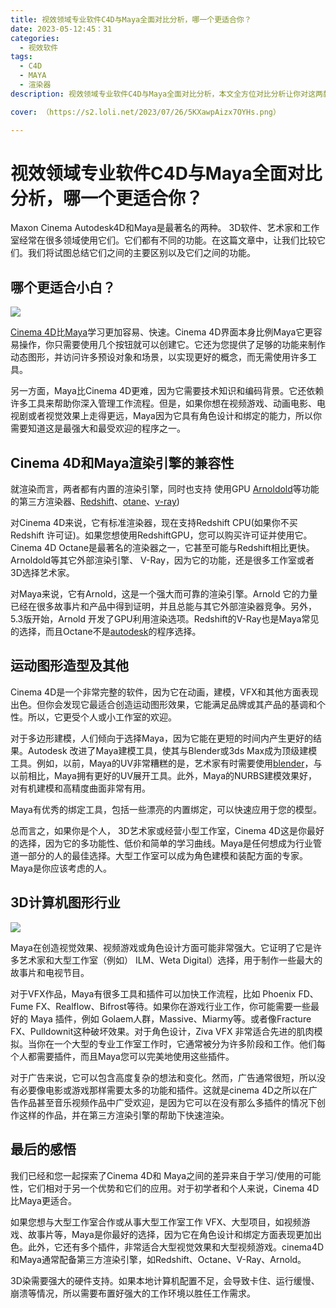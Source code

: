 ```yaml
---
title: 视效领域专业软件C4D与Maya全面对比分析，哪一个更适合你？
date: 2023-05-12:45：31
categories:
  - 视效软件
tags:
  - C4D
  - MAYA
  - 渲染器
description: 视效领域专业软件C4D与Maya全面对比分析，本文全方位对比分析让你对这两款软件的使用场景更加了解。

cover: （https://s2.loli.net/2023/07/26/5KXawpAizx7OYHs.png）

---
```

# 视效领域专业软件C4D与Maya全面对比分析，哪一个更适合你？

Maxon Cinema Autodesk4D和Maya是最著名的两种。 3D软件、艺术家和工作室经常在很多领域使用它们。它们都有不同的功能。在这篇文章中，让我们比较它们。我们将试图总结它们之间的主要区别以及它们之间的功能。

## 哪个更适合小白？

![](https://s2.loli.net/2023/07/26/OqoMyJ87Z2HIXCT.png)

[Cinema 4D](https://www.maxon.net/en/cinema-4d)比[Maya](https://www.autodesk.com/products/maya/overview?term=1-YEAR&tab=subscription)学习更加容易、快速。Cinema 4D界面本身比例Maya它更容易操作，你只需要使用几个按钮就可以创建它。它还为您提供了足够的功能来制作动态图形，并访问许多预设对象和场景，以实现更好的概念，而无需使用许多工具。

另一方面，Maya比Cinema 4D更难，因为它需要技术知识和编码背景。它还依赖许多工具来帮助你深入管理工作流程。但是，如果你想在视频游戏、动画电影、电视剧或者视觉效果上走得更远，Maya因为它具有角色设计和绑定的能力，所以你需要知道这是最强大和最受欢迎的程序之一。

## Cinema 4D和Maya渲染引擎的兼容性

就渲染而言，两者都有内置的渲染引擎，同时也支持 使用GPU [Arnoldold](https://arnoldrenderer.com/download/)等功能的第三方渲染器、[Redshift](https://www.maxon.net/en/redshift)、[otane](https://home.otoy.com/render/octane-render/)、[v-ray](https://www.chaos.com/vray))

对Cinema 4D来说，它有标准渲染器，现在支持Redshift CPU(如果你不买 Redshift 许可证)。如果您想使用RedshiftGPU，您可以购买许可证并使用它。Cinema 4D Octane是最著名的渲染器之一，它甚至可能与Redshift相比更快。Arnoldold等其它外部渲染引擎、 V-Ray，因为它的功能，还是很多工作室或者3D选择艺术家。

对Maya来说，它有Arnold，这是一个强大而可靠的渲染引擎。Arnold 它的力量已经在很多故事片和产品中得到证明，并且总能与其它外部渲染器竞争。另外，5.3版开始，Arnold 开发了GPU利用渲染选项。Redshift的V-Ray也是Maya常见的选择，而且Octane不是[autodesk](https://www.autodesk.com/)的程序选择。

## 运动图形造型及其他

Cinema 4D是一个非常完整的软件，因为它在动画，建模，VFX和其他方面表现出色。但你会发现它最适合创造运动图形效果，它能满足品牌或其产品的基调和个性。所以，它更受个人或小工作室的欢迎。

对于多边形建模，人们倾向于选择Maya，因为它能在更短的时间内产生更好的结果。Autodesk 改进了Maya建模工具，使其与Blender或3ds Max成为顶级建模工具。例如，以前，Maya的UV非常糟糕的是，艺术家有时需要使用[blender](https://www.blender.org/)，与以前相比，Maya拥有更好的UV展开工具。此外，Maya的NURBS建模效果好，对有机建模和高精度曲面非常有用。

Maya有优秀的绑定工具，包括一些漂亮的内置绑定，可以快速应用于您的模型。

总而言之，如果你是个人， 3D艺术家或经营小型工作室，Cinema 4D这是你最好的选择，因为它的多功能性、低价和简单的学习曲线。Maya是任何想成为行业管道一部分的人的最佳选择。大型工作室可以成为角色建模和装配方面的专家。Maya是你应该考虑的人。

## 3D计算机图形行业

![](https://s2.loli.net/2023/07/26/5KXawpAizx7OYHs.png)

Maya在创造视觉效果、视频游戏或角色设计方面可能非常强大。它证明了它是许多艺术家和大型工作室（例如） ILM、Weta Digital）选择，用于制作一些最大的故事片和电视节目。

对于VFX作品，Maya有很多工具和插件可以加快工作流程，比如 Phoenix FD、Fume FX、Realflow、Bifrost等待。如果你在游戏行业工作，你可能需要一些最好的 Maya 插件，例如 Golaem人群，Massive、Miarmy等。或者像Fracture FX、Pulldownit这种破坏效果。对于角色设计，Ziva VFX 非常适合先进的肌肉模拟。当你在一个大型的专业工作室工作时，它通常被分为许多阶段和工作。他们每个人都需要插件，而且Maya您可以完美地使用这些插件。

对于广告来说，它可以包含高度复杂的想法和变化。然而，广告通常很短，所以没有必要像电影或游戏那样需要太多的功能和插件。这就是cinema 4D之所以在广告作品甚至音乐视频作品中广受欢迎，是因为它可以在没有那么多插件的情况下创作这样的作品，并在第三方渲染引擎的帮助下快速渲染。

## 最后的感悟

我们已经和您一起探索了Cinema 4D和 Maya之间的差异来自于学习/使用的可能性，它们相对于另一个优势和它们的应用。对于初学者和个人来说，Cinema 4D比Maya更适合。

如果您想与大型工作室合作或从事大型工作室工作 VFX、大型项目，如视频游戏、故事片等，Maya是你最好的选择，因为它在角色设计和绑定方面表现更加出色。此外，它还有多个插件，非常适合大型视觉效果和大型视频游戏。cinema4D和Maya通常配备第三方渲染引擎，如Redshift、Octane、V-Ray、Arnold。

3D染需要强大的硬件支持。如果本地计算机配置不足，会导致卡住、运行缓慢、崩溃等情况，所以需要布置好强大的工作环境以胜任工作需求。






